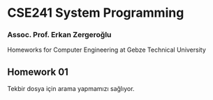 # CSE241 System Programming
### Assoc. Prof. Erkan Zergeroğlu
Homeworks for Computer Engineering at Gebze Technical University

## Homework 01
Tekbir dosya için arama yapmamızı sağlıyor.
